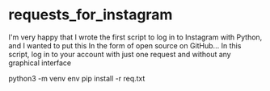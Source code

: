 # requests_for_instagram
I'm very happy that I wrote the first script to log in to Instagram with Python, and I wanted to put this In the form of open source on GitHub... In this script, log in to your account with just one request and without any graphical interface


python3 -m venv env
pip install -r req.txt

